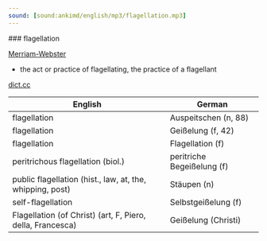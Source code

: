 ```yaml
---
sound: [sound:ankimd/english/mp3/flagellation.mp3]
---
```


\### flagellation

[Merriam-Webster](https://www.merriam-webster.com/dictionary/flagellation)

- the act or practice of flagellating, the practice of a flagellant

[dict.cc](https://www.dict.cc/flagellation)

| English        | German       |
| -------------- | ------------ |
| flagellation | Auspeitschen (n, 88) |
| flagellation | Geißelung (f, 42) |
| flagellation | Flagellation (f) |
| peritrichous flagellation (biol.) | peritriche Begeißelung (f) |
| public flagellation (hist., law, at, the, whipping, post) | Stäupen (n) |
| self-flagellation | Selbstgeißelung (f) |
| Flagellation (of Christ) (art, F, Piero, della, Francesca) | Geißelung (Christi) |
